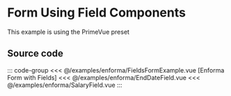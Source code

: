 <script setup>
import FormExample from './enforma/FieldsFormExample.vue'
import StackBlitzButton from '../.vitepress/components/StackBlitzButton.vue'
</script>

# Form Using Field Components

This example is using the PrimeVue preset

<StackBlitzButton 
  title="Enforma Fields Example"
  open-file="src/components/FieldsFormExample.vue"
/>

<ClientOnly>
    <LiveDemo :component="FormExample"></LiveDemo>
</ClientOnly>

## Source code

::: code-group
<<< @/examples/enforma/FieldsFormExample.vue [Enforma Form with Fields]
<<< @/examples/enforma/EndDateField.vue
<<< @/examples/enforma/SalaryField.vue
:::

